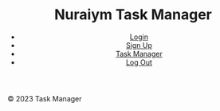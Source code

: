 <!DOCTYPE html>
<html lang="en">
<head>
  <meta charset="UTF-8">
  <title>About - Task Manager</title>
  <link rel="stylesheet" href="style.css">
</head>
<body>
    <header class="header-with-tablets">
    <h1>Nuraiym Task Manager</h1>
    <nav>
      <ul>
        <li><a href="login.html">Login</a></li>
        <li><a href="signup.html">Sign Up</a></li>
        <li><a href="taskmanager.html">Task Manager</a></li>
        <li><a href="logout.html">Log Out</a></li>
      </ul>
    </nav>
  </header>
  

  <footer>
    <p>&copy; 2023 Task Manager</p>
  </footer>
</body>
</html>

